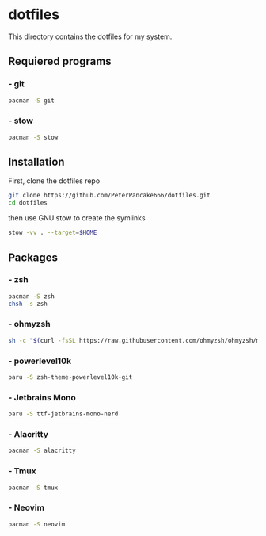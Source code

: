 # dotfiles

This directory contains the dotfiles for my system.

## Requiered programs
### - git
```bash
pacman -S git
```
### - stow
```bash
pacman -S stow
```

## Installation 

First, clone the dotfiles repo

```bash
git clone https://github.com/PeterPancake666/dotfiles.git
cd dotfiles
```

then use GNU stow to create the symlinks

```bash
stow -vv . --target=$HOME
```

## Packages
### - zsh
```bash
pacman -S zsh
chsh -s zsh
```
### - ohmyzsh
```bash
sh -c "$(curl -fsSL https://raw.githubusercontent.com/ohmyzsh/ohmyzsh/master/tools/install.sh)"
```
### - powerlevel10k
```bash
paru -S zsh-theme-powerlevel10k-git
```
### - Jetbrains Mono
```bash
paru -S ttf-jetbrains-mono-nerd
```
### - Alacritty
```bash
pacman -S alacritty
```
### - Tmux
```bash
pacman -S tmux
```
### - Neovim
```bash
pacman -S neovim
```
